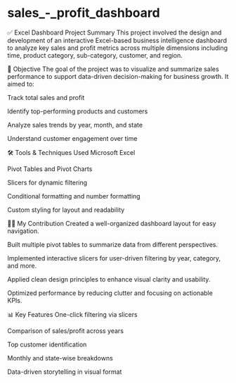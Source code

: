 # sales_-_profit_dashboard
✅ Excel Dashboard Project Summary
This project involved the design and development of an interactive Excel-based business intelligence dashboard to analyze key sales and profit metrics across multiple dimensions including time, product category, sub-category, customer, and region.

📌 Objective
The goal of the project was to visualize and summarize sales performance to support data-driven decision-making for business growth. It aimed to:

Track total sales and profit

Identify top-performing products and customers

Analyze sales trends by year, month, and state

Understand customer engagement over time

🛠️ Tools & Techniques Used
Microsoft Excel

Pivot Tables and Pivot Charts

Slicers for dynamic filtering

Conditional formatting and number formatting

Custom styling for layout and readability

👨‍💻 My Contribution
Created a well-organized dashboard layout for easy navigation.

Built multiple pivot tables to summarize data from different perspectives.

Implemented interactive slicers for user-driven filtering by year, category, and more.

Applied clean design principles to enhance visual clarity and usability.

Optimized performance by reducing clutter and focusing on actionable KPIs.

📊 Key Features
One-click filtering via slicers

Comparison of sales/profit across years

Top customer identification

Monthly and state-wise breakdowns

Data-driven storytelling in visual format

